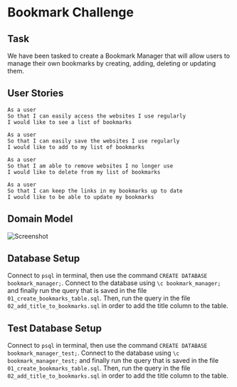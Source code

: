 # Bookmark Challenge

## Task

We have been tasked to create a Bookmark Manager that will allow users to manage their own bookmarks by creating, adding, deleting or updating them. 

## User Stories
```
As a user
So that I can easily access the websites I use regularly
I would like to see a list of bookmarks

As a user
So that I can easily save the websites I use regularly
I would like to add to my list of bookmarks

As a user
So that I am able to remove websites I no longer use
I would like to delete from my list of bookmarks

As a user
So that I can keep the links in my bookmarks up to date
I would like to be able to update my bookmarks
```

## Domain Model

![Screenshot](https://i.imgur.com/orPPPo0.png)          


## Database Setup

Connect to `psql` in terminal, then use the command `CREATE DATABASE bookmark_manager;`. Connect to the database using `\c bookmark_manager;` and finally run the query that is saved in the file `01_create_bookmarks_table.sql`. Then, run the query in the file `02_add_title_to_bookmarks.sql` in order to add the title column to the table.

## Test Database Setup

Connect to `psql` in terminal, then use the command `CREATE DATABASE bookmark_manager_test;`. Connect to the database using `\c bookmark_manager_test;` and finally run the query that is saved in the file `01_create_bookmarks_table.sql`. Then, run the query in the file `02_add_title_to_bookmarks.sql` in order to add the title column to the table.

